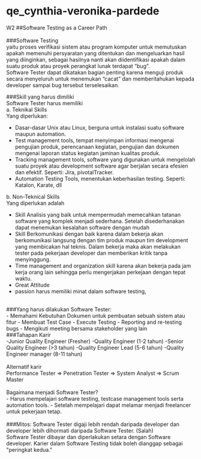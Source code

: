 # qe_cynthia-veronika-pardede

W2
##Software Testing as a Career Path<br><br>
###Software Testing <br>
yaitu proses verifikasi sistem atau program komputer untuk memutuskan apakah memenuhi persyaratan yang ditentukan dan mengeluarkan hasil yang diinginkan, sebagai hasilnya nanti akan diidentifikasi apakah dalam  suatu produk atau proyek perangkat lunak terdapat “bug”. <br>
Software Tester dapat dikatakan bagian penting karena menguji produk secara menyeluruh untuk menemukan “cacat” dan memberitahukan kepada developer sampai bug tersebut terselesaikan.<br>
 
###Skill yang harus dimiliki<br>
Software Tester harus memiliki <br>
a. Teknikal Skills <br>
Yang diperlukan:
- Dasar-dasar Unix atau Linux, berguna untuk instalasi suatu software maupun automation.  
- Test management tools, tempat menyimpan informasi mengenai pengujian produk, perencanaan kegiatan, pengujian dan dokumen mengenai laporan status kegiatan jaminan kualitas produk. <br>
- Tracking management tools, software yang digunakan untuk mengelolah suatu proyek atau development software agar berjalan secara efesien dan efektif. Seperti: Jira, pivotalTracker.
- Automation Testing Tools, menentukan keberhasilan testing. Seperti: Katalon, Karate, dll

b. Non-Teknical Skills<br>
Yang diperlukan adalah
- Skill Analisis yang baik untuk mempermudah memecahkan tatanan software yang komplek menjadi sederhana. Setelah disederhanakan dapat menemukan kesalahan software dengan mudah
- Skill Berkomunikasi dengan baik karena dalam bekerja akan berkomunikasi langsung  dengan tim produk maupun tim development yang membicakan hal teknis. Dalam bekerja maka akan melakukan tester pada pekerjaan developer dan memberikan kritik tanpa menyinggung. 
- Time management and organization skill karena akan bekerja pada jam kerja orang lain sehingga perlu mengerjakan perkejaan dengan tepat waktu.
- Great Attitude
- passion harus memiliki minat dalam software testing, 
<br>
###Yang harus dilakukan Software Tester:<br>
- Memahami Kebutuhan Dokumen untuk pembuatan sebuah sistem atau fitur
- Membuat Test Case
- Execute Testing
- Reporting and re-testing bugs
- Mengikuti meeting bersama stakeholder yang lain
<br>
###Tahapan Karir<br>
-Junior  Quality Engineer (Fresher)
-Quality Engineer (1-2 tahun)
-Senior Quality Engineer (>3 tahun)
-Quality Engineer Lead (5-6 tahun)
-Quality Engineer manager (8-11 tahun)
<br><br>
Alternatif karir<br>
        Performance Tester => Penetration Tester => System Analyst => Scrum Master
<br><br>
Bagaimana menjadi Software Tester?<br>
- Harus mempelajari software testing, testcase management tools serta automation tools.
- Setelah mempelajari dapat melamar menjadi freelancer untuk pekerjaan tetap. 
<br><br>
###Mitos:
Software Tester digaji lebih rendah daripada  developer dan developer lebih dihormati daripada Software Tester. (Salah)<br>
Software Tester dibayar dan diperlakukan setara dengan Software developer. Karier dalam Software Testing tidak boleh dianggap sebagai "peringkat kedua."
